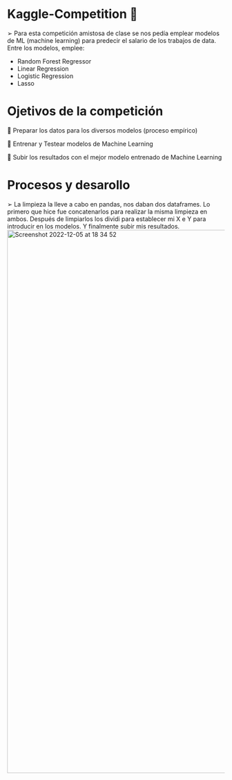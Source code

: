 # Kaggle-Competition 🧮
➢ Para esta competición amistosa de clase se nos pedía emplear modelos de ML (machine learning) para predecir el salario de los trabajos de data. Entre los modelos, emplee:
- Random Forest Regressor
- Linear Regression
- Logistic Regression
- Lasso
# Ojetivos de la competición
📍 Preparar los datos para los diversos modelos (proceso empírico) 

📍 Entrenar y Testear modelos de Machine Learning

📍 Subir los resultados con el mejor modelo entrenado de Machine Learning
# Procesos y desarollo
➢ La limpieza la lleve a cabo en pandas, nos daban dos dataframes. Lo primero que hice fue concatenarlos para realizar la misma limpieza en ambos. Después de limpiarlos los dividi para establecer mi X e Y para introducir en los modelos. Y finalmente subir mis resultados.
<img width="1258" alt="Screenshot 2022-12-05 at 18 34 52" src="https://user-images.githubusercontent.com/114593402/205704449-46cb57b3-87ef-4bfb-a7e2-0b55a928f4ae.png">



